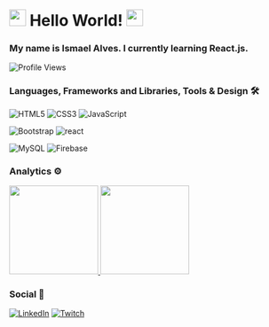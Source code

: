 <h1><img src="https://emojis.slackmojis.com/emojis/images/1531849430/4246/blob-sunglasses.gif?1531849430" width="30"/> Hello World! <img src="https://emojis.slackmojis.com/emojis/images/1531849430/4246/blob-sunglasses.gif?1531849430" width="30"/> </h1>

### My name is Ismael Alves. I currently learning React.js.

![Profile Views](http://estruyf-github.azurewebsites.net/api/VisitorHit?user=ismalvs&repo=ismalvs&countColorcountColor)

### Languages, Frameworks and Libraries, Tools & Design  🛠  

<img alt="HTML5" src="https://img.shields.io/badge/html5-%23E34F26.svg?style=for-the-badge&logo=html5&logoColor=white"/> <img alt="CSS3" src="https://img.shields.io/badge/css3-%231572B6.svg?style=for-the-badge&logo=css3&logoColor=white"/> <img alt="JavaScript" src="https://img.shields.io/badge/javascript-%23323330.svg?style=for-the-badge&logo=javascript&logoColor=%23F7DF1E"/>

<img alt="Bootstrap" src="https://img.shields.io/badge/bootstrap-%23563D7C.svg?style=for-the-badge&logo=bootstrap&logoColor=white"/> <img alt="react" src="https://img.shields.io/badge/react-20232A?style=for-the-badge&logo=React&logoColor=61DAFB"/>

<img alt="MySQL" src="https://img.shields.io/badge/MySQL-00000F.svg?style=for-the-badge&logo=MySQL&logoColor=white"/> <img alt="Firebase" src="https://img.shields.io/badge/Firebase-ffca28.svg?style=for-the-badge&logo=Firebase&logoColor=black"/>

### Analytics ⚙️

<p align="left">
<a href="https://github.com/ismalvs">
    <img height="160em" src="https://github-readme-stats.vercel.app/api/top-langs/?username=ismalvs&layout=compact&langs_count=8"/>
  <img height="160em" src="https://github-readme-streak-stats.herokuapp.com/?user=ismalvs&hide_border=true"/>
</a>
</p>

### Social 🤝

[<img alt="LinkedIn" src="https://img.shields.io/badge/linkedin-%230077B5.svg?style=for-the-badge&logo=linkedin&logoColor=white"/>](https://www.linkedin.com/in/vonmalves/) [<img alt="Twitch" src="https://img.shields.io/badge/vonmalves-%239146FF.svg?style=for-the-badge&logo=Twitch&logoColor=white"/>](https://www.twitch.tv/vonmalves)

